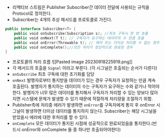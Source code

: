 
- 리액티브 스트림은 Publisher  Subscriber간 데이터 전달에 사용되는 규칙을 Protocol로 정의한다.
- Subscriber는 4개의 추상 메서드를 프로토콜로 가진다.

``` kotlin
public interface Subscriber<T> {
	public void onSubscribe(Subscription s); //최초 구독시 한 번 호출
	public void onNext(T t); // 구독자가 요구하는 데이터의 수 만큼 호출
	public void onError(Throwable t); // 에러 또는 더이상 처리할 수 없는 경우
	public void onComplete();//모든 처리가 정상적으로 완료된 경우
}
```

- 프로토콜의 처리 흐름
![[Pasted image 20230918225919.png]]
- 각 메서드의 호출을 `Signal` 이라고 부른다. (각 시그널은 호출되는 순서가 다른다)
- `onSubscribe` 최초 구독에 대한 초기화를 담당
- `onNext` 발행자로부터 통지받을 데이터가 있는 경우 구독자가 요청하는 만큼 계속 호출된다.
  발행자가 통지하는 데이터의 수는 구독자가 요구하는 수와 같거나 적어야한다.
  발행자가 너무 많은 데이터를 통지해서 구독자가 처리할 수 있는 양보다 많아지면 시스템에 문제가 발생할 수 있기 때문에 적절하게 처리량을 조절하기 위함.
- Publisher측에 처리중 에러가 발생하면 `onError`를 구독자에게 통지 후 onError 시그널이 발생하면 더이상 데이터를 통지하지 않는다.
  Subscriber는 해당 시그널을 받았을시 에러에 대한 후처리를 할 수 있다.
- `onComplete` 모든 데이터가 통지된 시점에 성공적으로 완료되었음을 통지한다.(반드시 onError와 onComplete 둘 중 하나만 호출되어야한다)